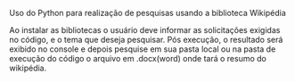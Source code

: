 Uso do Python para realização de pesquisas usando a biblioteca Wikipédia

Ao instalar as bibliotecas o usuário deve informar as solicitações exigidas no código, e o tema que deseja pesquisar.
Pós execução, o resultado será exibido no console e depois pesquise em sua pasta local ou na pasta de execução do código o arquivo em .docx(word) onde tará o resumo do wikipédia.
